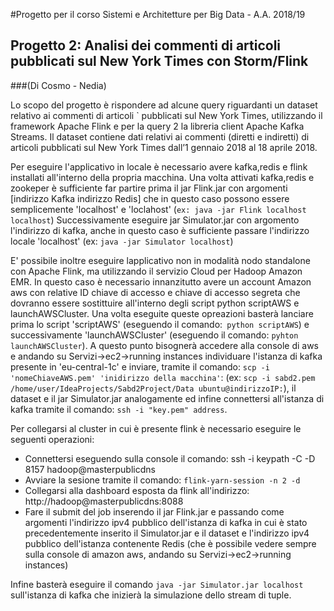 #Progetto per il corso Sistemi e Architetture per Big Data - A.A. 2018/19
## Progetto 2: Analisi dei commenti di articoli pubblicati sul New York Times con Storm/Flink
###(Di Cosmo - Nedia)

Lo scopo del progetto è rispondere ad alcune query riguardanti un dataset relativo ai commenti di articoli `
pubblicati sul New York Times, utilizzando il framework Apache Flink e per la query 2 la libreria client Apache Kafka Streams.
Il dataset contiene dati relativi ai commenti (diretti e indiretti) di articoli pubblicati sul New York Times
dall’1 gennaio 2018 al 18 aprile 2018.

Per eseguire l'applicativo in locale è necessario avere kafka,redis e flink installati all'interno della propria macchina. Una volta attivati kafka,redis e zookeper è sufficiente far partire prima il jar Flink.jar con argomenti [indirizzo Kafka indirizzo Redis] che in questo caso possono essere semplicemente 'localhost' e 'loclahost' (```ex: java -jar Flink localhost localhost```)
Successivamente eseguire jar Simulator.jar con argomento l'indirizzo di kafka, anche in questo caso è sufficiente passare l'indirizzo locale 'localhost' (ex: ```java -jar Simulator localhost```)

E' possibile inoltre eseguire lapplicativo non in modalità nodo standalone con Apache Flink, ma utilizzando il servizio Cloud per Hadoop Amazon EMR.
In questo caso è necessario innanzitutto avere un account Amazon aws con relative ID chiave di accesso e chiave di accesso segreta che dovranno essere sostittuire all'interno degli script python scriptAWS e launchAWSCluster.
Una volta eseguite queste opreazioni basterà lanciare prima lo script 'scriptAWS' (eseguendo il comando:``` python scriptAWS```) e successivamente 'launchAWSCluster' (eseguendo il comando: ```pyhton launchAWSCluster```).
A questo punto bisognerà accedere alla console di aws e andando su Servizi->ec2->running instances individuare l'istanza di kafka presente in 'eu-central-1c' e inviare, tramite il comando: ```scp -i 'nomeChiaveAWS.pem' 'inidirizzo della macchina'```: (ex: ```scp -i sabd2.pem /home/user/IdeaProjects/Sabd2Project/Data ubuntu@indirizzoIP:```), il dataset e il jar Simulator.jar analogamente ed infine connettersi all'istanza di kafka tramite il comando: ```ssh -i "key.pem" address```.

Per collegarsi al cluster in cui è presente flink è necessario eseguire le seguenti operazioni:
*  Connettersi eseguendo sulla console il comando: ssh -i keypath -C -D 8157 hadoop@masterpublicdns 
*  Avviare la sesione tramite il comando: ```flink-yarn-session -n 2 -d```
*  Collegarsi alla dashboard esposta da flink all'indirizzo: http://hadoop@masterpublicdns:8088 
*  Fare il submit del job inserendo il jar Flink.jar e passando come argomenti l'indirizzo ipv4 pubblico dell'istanza di kafka in cui è stato precedentemente inserito il Simulator.jar e il dataset e l'indirizzo ipv4 pubblico dell'istanza contenente Redis (che è possibile vedere sempre sulla console di amazon aws, andando su Servizi->ec2->running instances)

Infine basterà eseguire il comando ```java -jar Simulator.jar localhost``` sull'istanza di kafka che inizierà la simulazione dello stream di tuple.



